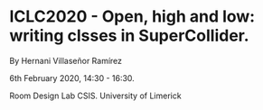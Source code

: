 # ICLC2020 - Open, high and low: writing clsses in SuperCollider.

By Hernani Villaseñor Ramírez

6th February 2020, 14:30 - 16:30.

Room Design Lab CSIS.
University of Limerick